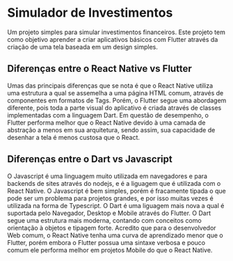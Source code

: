 # Simulador de Investimentos

Um projeto simples para simular investimentos financeiros. Este projeto tem como objetivo aprender a
criar aplicativos básicos com Flutter através da criação de uma tela baseada em um design simples.

## Diferenças entre o React Native vs Flutter
Umas das principais diferenças que se nota é que o React Native utiliza uma estrutura a qual se
assemelha a uma página HTML comum, através de componentes em formatos de Tags. Porém, o Flutter
segue uma abordagem diferente, pois toda a parte visual do aplicativo é criada através de classes
implementadas com a linguagem Dart. Em questão de desempenho, o Flutter performa melhor que o React
Native devido à uma camada de abstração a menos em sua arquitetura, sendo assim, sua capacidade de
desenhar a tela é menos custosa que o React.

## Diferenças entre o Dart vs Javascript
O Javascript é uma linguagem muito utilizada em navegadores e para backends de sites através do
nodejs, e é a liguagem que é utilizada com o React Native. O Javascript é bem simples, porém é
fracamente tipada o que pode ser um problema para projetos grandes, e por isso muitas vezes é
utilizada na forma de Typescript.
O Dart é uma liguagem mais nova a qual é suportada pelo Navegador, Desktop e Mobile através do
Flutter. O Dart segue uma estrutura mais moderna, contando com conceitos como orientação à objetos e
tipagem forte.
Acredito que para o desenvolvedor Web comum, o React Native tenha uma curva de aprendizado menor que
o Flutter, porém embora o Flutter possua uma sintaxe verbosa e pouco comum ele performa melhor em
projetos Mobile do que o React Native.